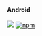 #### Android

[![](https://data.jsdelivr.com/v1/package/npm/upvorg/badge)](https://www.jsdelivr.com/package/npm/upvorg)
[![npm](https://flat.badgen.net/npm/v/upvorg/?color=fb3e44)](https://www.npmjs.com/package/upvorg)
